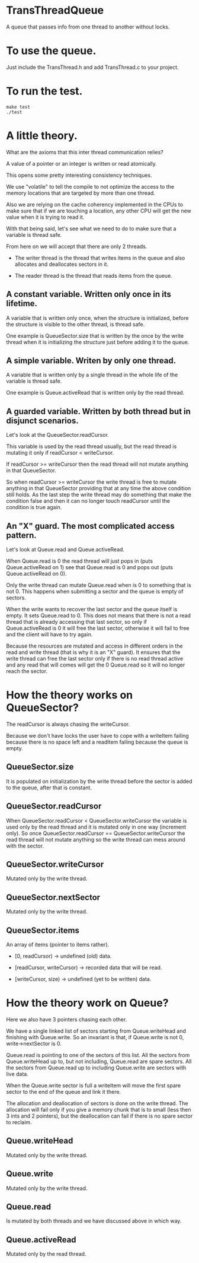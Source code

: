 # TransThreadQueue
A queue that passes info from one thread to another without locks.

# To use the queue.

Just include the TransThread.h and add TransThread.c to your project.

# To run the test.

```
make test
./test
```

# A little theory.

What are the axioms that this inter thread communication relies?

A value of a pointer or an integer is written or read atomically.

This opens some pretty interesting consistency techniques.

We use "volatile" to tell the compile to not optimize the access to the memory
locations that are targeted by more than one thread.

Also we are relying on the cache coherency implemented in the CPUs to make
sure that if we are touching a location, any other CPU will get the new value
when it is trying to read it.

With that being said, let's see what we need to do to make sure that a variable
is thread safe.

From here on we will accept that there are only 2 threads.

* The writer thread is the thread that writes items in the queue and also
allocates and deallocates sectors in it.

* The reader thread is the thread that reads items from the queue.

## A constant variable. Written only once in its lifetime.

A variable that is written only once, when the structure is initialized,
before the structure is visible to the other thread, is thread safe.

One example is QueueSector.size that is written by the once by the write
thread when it is initializing the structure just before adding it to the queue.

## A simple variable. Writen by only one thread.

A variable that is written only by a single thread in the whole life of the
variable is thread safe.

One example is Queue.activeRead that is written only by the read thread.

## A guarded variable. Written by both thread but in disjunct scenarios.

Let's look at the QueueSector.readCursor.

This variable is used by the read thread usually, but the read thread is
mutating it only if readCursor < writeCursor.

If readCursor >= writeCursor then the read thread will not mutate anything in
that QueueSector.

So when readCursor >= writeCursor the write thread is free to mutate anything
in that QueueSector providing that at any time the above condition still holds.
As the last step the write thread may do something that make the condition false
and then it can no longer touch readCursor until the condition is true again.

## An "X" guard. The most complicated access pattern.

Let's look at Queue.read and Queue.activeRead.

When Queue.read is 0 the read thread will just pops in
(puts Queue.activeRead on 1) see that Queue.read is 0 and pops out
(puts Queue.activeRead on 0).

Only the write thread can mutate Queue.read when is 0 to something that is not 0.
This happens when submitting a sector and the queue is empty of sectors.

When the write wants to recover the last sector and the queue itself is empty.
It sets Queue.read to 0. This does not means that there is not a read thread
that is already accessing that last sector, so only if Queue.activeRead is 0
it will free the last sector, otherwise it will fail to free and the client will
have to try again.

Because the resources are mutated and access in different orders in the read
and write thread (that is why it is an "X" guard).
It ensures that the write thread can free the last sector only if there is no
read thread active and any read that will comes will get the 0 Queue.read so
it will no longer reach the sector.

# How the theory works on QueueSector?

The readCursor is always chasing the writeCursor.

Because we don't have locks the user have to cope with a writeItem failing
because there is no space left and a readItem failing because the queue is
empty.

## QueueSector.size

It is populated on initialization by the write thread before the sector is added
to the queue, after that is constant.

## QueueSector.readCursor

When QueueSector.readCursor < QueueSector.writeCursor the variable is used only
by the read thread and it is mutated only in one way (increment only).
So once QueueSector.readCursor == QueueSector.writeCursor the read thread will
not mutate anything so the write thread can mess around with the sector.

## QueueSector.writeCursor

Mutated only by the write thread.

## QueueSector.nextSector

Mutated only by the write thread.

## QueueSector.items

An array of items (pointer to items rather).

* [0, readCursor) -> undefined (old) data.

* [readCursor, writeCursor) -> recorded data that will be read.

* [writeCursor, size) -> undefined (yet to be written) data.

# How the theory work on Queue?

Here we also have 3 pointers chasing each other.

We have a single linked list of sectors starting from Queue.writeHead and
finishing with Queue.write. So an invariant is that, if Queue.write is not 0,
write->nextSector is 0.

Queue.read is pointing to one of the sectors of this list. All the sectors from
Queue.writeHead up to, but not including, Queue.read are spare sectors.
All the sectors from Queue.read up to including Queue.write are sectors with
live data.

When the Queue.write sector is full a writeItem will move the first spare
sector to the end of the queue and link it there.

The allocation and deallocation of sectors is done on the write thread.
The allocation will fail only if you give a memory chunk that is to small
(less then 3 ints and 2 pointers), but the deallocation can fail if there is
no spare sector to reclaim.

## Queue.writeHead

Mutated only by the write thread.

## Queue.write

Mutated only by the write thread.

## Queue.read

Is mutated by both threads and we have discussed above in which way.

## Queue.activeRead

Mutated only by the read thread.

